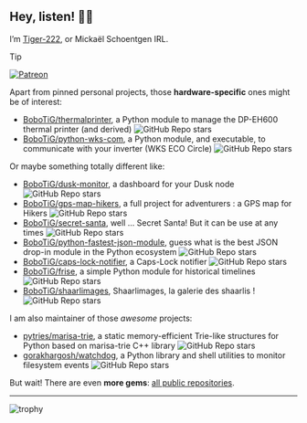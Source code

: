 ## Hey, listen! 🧚‍♀️

I’m [Tiger-222](https://www.tiger-222.fr), or Mickaël Schoentgen IRL.

> [!TIP]
> [![Patreon](https://img.shields.io/badge/Patreon-F96854?style=for-the-badge&logo=patreon&logoColor=white)](https://www.patreon.com/mschoentgen)

Apart from pinned personal projects, those **hardware-specific** ones might be of interest:
- [BoboTiG/thermalprinter](https://github.com/BoboTiG/thermalprinter), a Python module to manage the DP-EH600 thermal printer (and derived) ![GitHub Repo stars](https://img.shields.io/github/stars/BoboTiG/thermalprinter)
- [BoboTiG/python-wks-com](https://github.com/BoboTiG/python-wks-com), a Python module, and executable, to communicate with your inverter (WKS ECO Circle) ![GitHub Repo stars](https://img.shields.io/github/stars/BoboTiG/python-wks-com)

Or maybe something totally different like:
- [BoboTiG/dusk-monitor](https://github.com/BoboTiG/dusk-monitor), a dashboard for your Dusk node ![GitHub Repo stars](https://img.shields.io/github/stars/BoboTiG/dusk-monitor)
- [BoboTiG/gps-map-hikers](https://github.com/BoboTiG/gps-map-hikers), a full project for adventurers : a GPS map for Hikers ![GitHub Repo stars](https://img.shields.io/github/stars/BoboTiG/gps-map-hikers)
- [BoboTiG/secret-santa](https://github.com/BoboTiG/secret-santa), well ... Secret Santa! But it can be use at any times ![GitHub Repo stars](https://img.shields.io/github/stars/BoboTiG/secret-santa)
- [BoboTiG/python-fastest-json-module](https://github.com/BoboTiG/python-fastest-json-module), guess what is the best JSON drop-in module in the Python ecosystem ![GitHub Repo stars](https://img.shields.io/github/stars/BoboTiG/python-fastest-json-module)
- [BoboTiG/caps-lock-notifier](https://github.com/BoboTiG/caps-lock-notifier), a Caps-Lock notifier ![GitHub Repo stars](https://img.shields.io/github/stars/BoboTiG/caps-lock-notifier)
- [BoboTiG/frise](https://github.com/BoboTiG/frise), a simple Python module for historical timelines ![GitHub Repo stars](https://img.shields.io/github/stars/BoboTiG/frise)
- [BoboTiG/shaarlimages](https://github.com/BoboTiG/shaarlimages), Shaarlimages, la galerie des shaarlis ! ![GitHub Repo stars](https://img.shields.io/github/stars/BoboTiG/shaarlimages)

I am also maintainer of those *awesome* projects:

- [pytries/marisa-trie](https://github.com/pytries/marisa-trie), a static memory-efficient Trie-like structures for Python based on marisa-trie C++ library ![GitHub Repo stars](https://img.shields.io/github/stars/pytries/marisa-trie)
- [gorakhargosh/watchdog](https://github.com/gorakhargosh/watchdog), a Python library and shell utilities to monitor filesystem events ![GitHub Repo stars](https://img.shields.io/github/stars/gorakhargosh/watchdog)

But wait! There are even **more gems**: [all public repositories](https://github.com/BoboTiG?tab=repositories).

---

![trophy](https://github-profile-trophy.vercel.app/?username=BoboTiG&row=1&column=-1&margin-w=15&rank=SECRET,SSS,SS,S)

<!--
![Not very accurate, but still skills](https://github-readme-stats.vercel.app/api/top-langs/?username=BoboTiG&hide_title=true&langs_count=2&layout=compact&theme=midnight-purple&version=1)
-->
